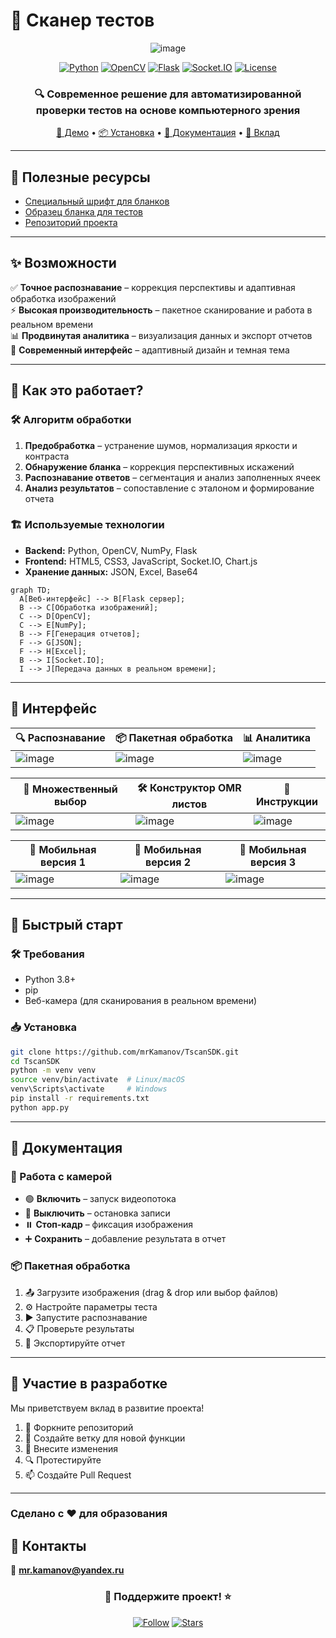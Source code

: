 # 📝 Сканер тестов

<div align="center">

![image](https://github.com/user-attachments/assets/f6701c19-31a4-40c9-849a-707fd62ba488)

[![Python](https://img.shields.io/badge/Python-3.8+-3776AB?style=for-the-badge&logo=python&logoColor=white)](https://www.python.org)
[![OpenCV](https://img.shields.io/badge/OpenCV-4.8.0-5C3EE8?style=for-the-badge&logo=opencv&logoColor=white)](https://opencv.org)
[![Flask](https://img.shields.io/badge/Flask-2.0.1-000000?style=for-the-badge&logo=flask&logoColor=white)](https://flask.palletsprojects.com/)
[![Socket.IO](https://img.shields.io/badge/Socket.IO-4.0.1-010101?style=for-the-badge&logo=socket.io&logoColor=white)](https://socket.io/)
[![License](https://img.shields.io/badge/license-MIT-blue?style=for-the-badge)](LICENSE)

### 🔍 Современное решение для автоматизированной проверки тестов на основе компьютерного зрения

[🚀 Демо](#-демонстрация) • [📦 Установка](#-быстрый-старт) • [📖 Документация](#-документация) • [🤝 Вклад](#-участие-в-разработке)

</div>

---

## 🔗 Полезные ресурсы

- [Специальный шрифт для бланков](https://github.com/mrKamanov/TscanSDK/blob/master/assets/OMRBubbles.ttf)
- [Образец бланка для тестов](https://github.com/mrKamanov/TscanSDK/blob/master/assets/%D0%9E%D0%B1%D1%80%D0%B0%D0%B7%D0%B5%D1%86%20%D0%B1%D0%BB%D0%B0%D0%BD%D0%BA%D0%B0.docx)
- [Репозиторий проекта](https://github.com/mrKamanov/TscanSDK)

---

## ✨ Возможности

✅ **Точное распознавание** – коррекция перспективы и адаптивная обработка изображений  
⚡ **Высокая производительность** – пакетное сканирование и работа в реальном времени  
📊 **Продвинутая аналитика** – визуализация данных и экспорт отчетов  
🎨 **Современный интерфейс** – адаптивный дизайн и темная тема  

---

## 🔬 Как это работает?

### 🛠️ Алгоритм обработки

1. **Предобработка** – устранение шумов, нормализация яркости и контраста  
2. **Обнаружение бланка** – коррекция перспективных искажений  
3. **Распознавание ответов** – сегментация и анализ заполненных ячеек  
4. **Анализ результатов** – сопоставление с эталоном и формирование отчета  

### 🏗️ Используемые технологии

- **Backend:** Python, OpenCV, NumPy, Flask
- **Frontend:** HTML5, CSS3, JavaScript, Socket.IO, Chart.js
- **Хранение данных:** JSON, Excel, Base64

```mermaid
graph TD;
  A[Веб-интерфейс] --> B[Flask сервер];
  B --> C[Обработка изображений];
  C --> D[OpenCV];
  C --> E[NumPy];
  B --> F[Генерация отчетов];
  F --> G[JSON];
  F --> H[Excel];
  B --> I[Socket.IO];
  I --> J[Передача данных в реальном времени];
```

---

## 📸 Интерфейс

| 🔍 Распознавание | 📦 Пакетная обработка | 📊 Аналитика |
|---|---|---|
| ![image](https://github.com/user-attachments/assets/d8d636ce-e6c3-46ff-b4c6-a43eef648a07) | ![image](https://github.com/user-attachments/assets/79d8ee3b-c6f0-4f90-be2c-f346cce06185) | ![image](https://github.com/user-attachments/assets/ac3e511d-751a-402d-9a79-febc3a56f8a3) |

| 📝 Множественный выбор | 🛠️ Конструктор OMR листов | 📑 Инструкции |
|---|---|---|
| ![image](https://github.com/user-attachments/assets/6e148e4b-ea0a-429c-bc39-f332d7f472ba) | ![image](https://github.com/user-attachments/assets/f8d78b98-ad39-4d9b-a9cc-3fe77a78c63d) | ![image](https://github.com/user-attachments/assets/7fdf9a7d-3634-4354-8732-81edd0423d40) |

| 📱 Мобильная версия 1 | 📱 Мобильная версия 2 | 📱 Мобильная версия 3 |
|---|---|---|
| ![image](https://github.com/user-attachments/assets/d02caef8-dd9c-4761-93c5-eead1ebbcaa7) | ![image](https://github.com/user-attachments/assets/3bb7b585-83d2-4543-be0b-62fc2690ddf1) | ![image](https://github.com/user-attachments/assets/41f0100e-cbf6-41a6-845a-30cefacb41c5) |

---

## 🚀 Быстрый старт

### 🛠️ Требования
- Python 3.8+
- pip
- Веб-камера (для сканирования в реальном времени)

### 📥 Установка

```bash
git clone https://github.com/mrKamanov/TscanSDK.git
cd TscanSDK
python -m venv venv
source venv/bin/activate  # Linux/macOS
venv\Scripts\activate     # Windows
pip install -r requirements.txt
python app.py
```

---

## 📖 Документация

### 🎥 Работа с камерой
- 🟢 **Включить** – запуск видеопотока
- 🔴 **Выключить** – остановка записи
- ⏸️ **Стоп-кадр** – фиксация изображения
- ➕ **Сохранить** – добавление результата в отчет

### 📦 Пакетная обработка
1. 📤 Загрузите изображения (drag & drop или выбор файлов)
2. ⚙️ Настройте параметры теста
3. ▶️ Запустите распознавание
4. 📋 Проверьте результаты
5. 💾 Экспортируйте отчет

---

## 🤝 Участие в разработке

Мы приветствуем вклад в развитие проекта!

1. 🍴 Форкните репозиторий
2. 🔧 Создайте ветку для новой функции
3. 📝 Внесите изменения
4. 🔍 Протестируйте
5. 📫 Создайте Pull Request

---
### Сделано с ❤️ для образования

## 👥 Контакты

📧 **mr.kamanov@yandex.ru**

<div align="center">

### 🚀 Поддержите проект! ⭐

[![Follow](https://img.shields.io/github/followers/mrKamanov?label=Follow&style=social)](https://github.com/mrKamanov)
[![Stars](https://img.shields.io/github/stars/mrKamanov/TscanSDK?style=social)](https://github.com/mrKamanov/TscanSDK)

</div>

